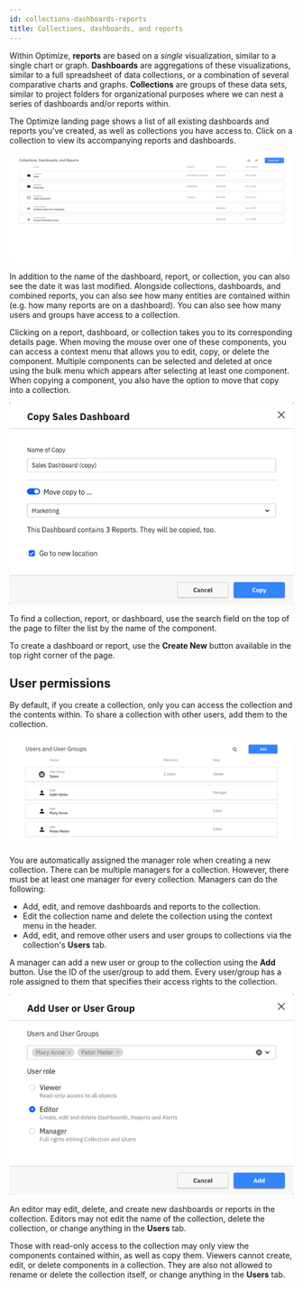 ```yaml
---
id: collections-dashboards-reports
title: Collections, dashboards, and reports
---
```


Within Optimize, **reports** are based on a *single* visualization, similar to a single chart or graph. **Dashboards** are aggregations of these visualizations, similar to a full spreadsheet of data collections, or a combination of several comparative charts and graphs. **Collections** are groups of these data sets, similar to project folders for organizational purposes where we can nest a series of dashboards and/or reports within.

The Optimize landing page shows a list of all existing dashboards and reports you've created, as well as collections you have access to. Click on a collection to view its accompanying reports and dashboards.

![home page](./img/home.png)

In addition to the name of the dashboard, report, or collection, you can also see the date it was last modified. Alongside collections, dashboards, and combined reports, you can also see how many entities are contained within (e.g. how many reports are on a dashboard). You can also see how many users and groups have access to a collection.

Clicking on a report, dashboard, or collection takes you to its corresponding details page. When moving the mouse over one of these components, you can access a context menu that allows you to edit, copy, or delete the component. Multiple components can be selected and deleted at once using the bulk menu which appears after selecting at least one component. When copying a component, you also have the option to move that copy into a collection.

![copy sales dashboard](./img/copy.png)

To find a collection, report, or dashboard, use the search field on the top of the page to filter the list by the name of the component.

To create a dashboard or report, use the **Create New** button available in the top right corner of the page.

## User permissions

By default, if you create a collection, only you can access the collection and the contents within. To share a collection with other users, add them to the collection.

![users and user groups](./img/users.png)

You are automatically assigned the manager role when creating a new collection. There can be multiple managers for a collection. However, there must be at least one manager for every collection. Managers can do the following:

- Add, edit, and remove dashboards and reports to the collection.
- Edit the collection name and delete the collection using the context menu in the header.
- Add, edit, and remove other users and user groups to collections via the collection's **Users** tab.

A manager can add a new user or group to the collection using the **Add** button. Use the ID of the user/group to add them. Every user/group has a role assigned to them that specifies their access rights to the collection.

![add user or user group](./img/addUser.png)

An editor may edit, delete, and create new dashboards or reports in the collection. Editors may not edit the name of the collection, delete the collection, or change anything in the **Users** tab.

Those with read-only access to the collection may only view the components contained within, as well as copy them. Viewers cannot create, edit, or delete components in a collection. They are also not allowed to rename or delete the collection itself, or change anything in the **Users** tab.
